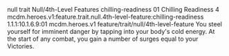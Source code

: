<ability>
  <metadata>
    <class>null</class>
    <feature_type>trait</feature_type>
    <file_dpath>Null/4th-Level Features</file_dpath>
    <item_id>chilling-readiness</item_id>
    <item_index>01</item_index>
    <item_name>Chilling Readiness</item_name>
    <level>4</level>
    <scc>mcdm.heroes.v1:feature.trait.null.4th-level-feature:chilling-readiness</scc>
    <scdc>1.1.1:10.1.6.9:01</scdc>
    <source>mcdm.heroes.v1</source>
    <type>feature/trait/null/4th-level-feature</type>
  </metadata>
  <effects>
    <effect type="mundane">You steel yourself for imminent danger by tapping into your body&apos;s cold energy. At the start of any combat, you gain a number of surges equal to your Victories.</effect>
  </effects>
</ability>
